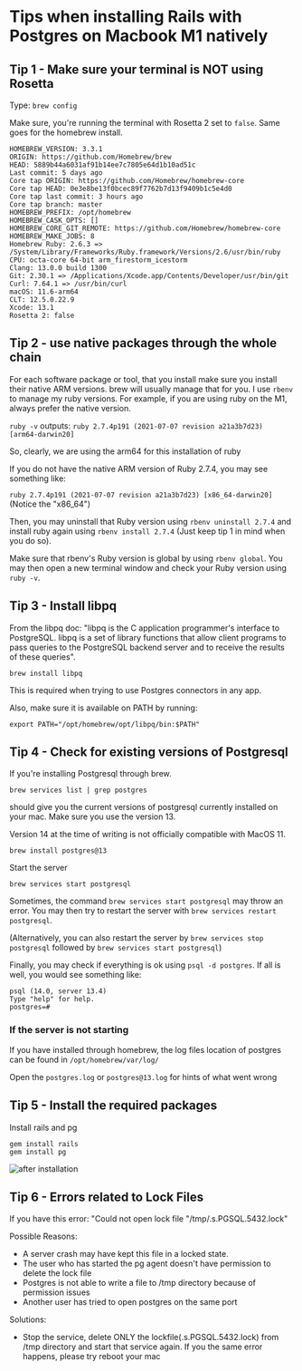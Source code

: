 # Tips when installing Rails with Postgres on Macbook M1 natively

## Tip 1 - Make sure your terminal is NOT using Rosetta

Type: `brew config`

Make sure, you're running the terminal with Rosetta 2 set to `false`. Same goes for the homebrew install.

```
HOMEBREW_VERSION: 3.3.1
ORIGIN: https://github.com/Homebrew/brew
HEAD: 5889b44a6031af91b14ee7c7805e64d1b10ad51c
Last commit: 5 days ago
Core tap ORIGIN: https://github.com/Homebrew/homebrew-core
Core tap HEAD: 0e3e8be13f0bcec89f7762b7d13f9409b1c5e4d0
Core tap last commit: 3 hours ago
Core tap branch: master
HOMEBREW_PREFIX: /opt/homebrew
HOMEBREW_CASK_OPTS: []
HOMEBREW_CORE_GIT_REMOTE: https://github.com/Homebrew/homebrew-core
HOMEBREW_MAKE_JOBS: 8
Homebrew Ruby: 2.6.3 => /System/Library/Frameworks/Ruby.framework/Versions/2.6/usr/bin/ruby
CPU: octa-core 64-bit arm_firestorm_icestorm
Clang: 13.0.0 build 1300
Git: 2.30.1 => /Applications/Xcode.app/Contents/Developer/usr/bin/git
Curl: 7.64.1 => /usr/bin/curl
macOS: 11.6-arm64
CLT: 12.5.0.22.9
Xcode: 13.1
Rosetta 2: false
```

## Tip 2 - use native packages through the whole chain

For each software package or tool, that you install make sure you install their native ARM versions. brew will usually manage that for you. I use `rbenv` to manage my ruby versions. For example, if you are using ruby on the M1, always prefer the native version.

`ruby -v` outputs:
`ruby 2.7.4p191 (2021-07-07 revision a21a3b7d23) [arm64-darwin20]`

So, clearly, we are using the arm64 for this installation of ruby


If you do not have the native ARM version of Ruby 2.7.4, you may see something like:

`ruby 2.7.4p191 (2021-07-07 revision a21a3b7d23) [x86_64-darwin20]` (Notice the "x86_64")

Then, you may uninstall that Ruby version using `rbenv uninstall 2.7.4` and install ruby again using `rbenv install 2.7.4` (Just keep tip 1 in mind when you do so).

Make sure that rbenv's Ruby version is global by using `rbenv global`. You may then open a new terminal window and check your Ruby version using `ruby -v`.

## Tip 3 - Install libpq

From the libpq doc: "libpq is the C application programmer's interface to PostgreSQL. libpq is a set of library functions that allow client programs to pass queries to the PostgreSQL backend server and to receive the results of these queries".

`brew install libpq`

This is required when trying to use Postgres connectors in any app.

Also, make sure it is available on PATH by running:

`export PATH="/opt/homebrew/opt/libpq/bin:$PATH"`

## Tip 4 - Check for existing versions of Postgresql

If you're installing Postgresql through brew.

`brew services list | grep postgres`

should give you the current versions of postgresql currently installed on your mac. Make sure you use the version 13.

Version 14 at the time of writing is not officially compatible with MacOS 11.

`brew install postgres@13`

Start the server

`brew services start postgresql`



Sometimes, the command `brew services start postgresql` may throw an error. You may then try to restart the server with `brew services restart postgresql`. 

(Alternatively, you can also restart the server by `brew services stop postgresql` followed by `brew services start postgresql`)

Finally, you may check if everything is ok using `psql -d postgres`. If all is well, you would see something like: 

```
psql (14.0, server 13.4) 
Type "help" for help.
postgres=# 
```

### If the server is not starting

If you have installed through homebrew, the log files location of postgres can be found in
`/opt/homebrew/var/log/`

Open the `postgres.log` or `postgres@13.log` for hints of what went wrong

## Tip 5 - Install the required packages

Install rails and pg

```
gem install rails
gem install pg
```

![after installation](./assets/pg.png)

## Tip 6 - Errors related to Lock Files

If you have this error: "Could not open lock file "/tmp/.s.PGSQL.5432.lock"

Possible Reasons:

- A server crash may have kept this file in a locked state.
- The user who has started the pg agent doesn't have permission to delete the lock file
- Postgres is not able to write a file to /tmp directory because of permission issues
- Another user has tried to open postgres on the same port

Solutions:

- Stop the service, delete ONLY the lockfile(.s.PGSQL.5432.lock) from /tmp directory and start that service again. If you the same error happens, please try reboot your mac
